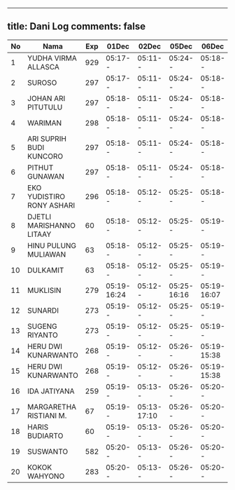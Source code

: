
---
title: Dani Log
comments: false
---

| No | Nama | Exp | 01Dec | 02Dec | 05Dec | 06Dec | 07Dec | 08Dec |
|-----|-----|-----|-----|-----|-----|-----|-----|-----|
| 1 | YUDHA VIRMA ALLASCA | 929 | 05:17-- | 05:11-- | 05:24-- | 05:18-- | 05:18-- | 05:24-- |
| 2 | SUROSO | 297 | 05:17-- | 05:11-- | 05:24-- | 05:18-- | 05:18-- | 05:24-- |
| 3 | JOHAN ARI PITUTULU | 297 | 05:18-- | 05:11-- | 05:24-- | 05:18-- | 05:19-- | 05:24-- |
| 4 | WARIMAN | 298 | 05:18-- | 05:11-- | 05:24-- | 05:18-- | 05:19-- | 05:24-- |
| 5 | ARI SUPRIH BUDI KUNCORO | 297 | 05:18-- | 05:11-- | 05:24-- | 05:18-- | 05:19-- | 05:24-- |
| 6 | PITHUT GUNAWAN | 297 | 05:18-- | 05:11-- | 05:24-- | 05:18-- | 05:19-- | 05:24-- |
| 7 | EKO YUDISTIRO RONY ASHARI | 296 | 05:18-- | 05:12-- | 05:25-- | 05:18-- | 05:19-- | 05:25-- |
| 8 | DJETLI MARISHANNO LITAAY | 60 | 05:18-- | 05:12-- | 05:25-- | 05:19-- | 05:19-- | 05:25-- |
| 9 | HINU PULUNG MULIAWAN | 63 | 05:18-- | 05:12-- | 05:25-- | 05:19-- | 05:19-- | 05:25-- |
| 10 | DULKAMIT | 63 | 05:18-- | 05:12-- | 05:25-- | 05:19-- | 05:19-- | 05:25-- |
| 11 | MUKLISIN | 279 | 05:19-16:24 | 05:12-- | 05:25-16:16 | 05:19-16:07 | 05:20-- | 05:25-16:10 |
| 12 | SUNARDI | 273 | 05:19-- | 05:12-- | 05:25-- | 05:19-- | 05:20-- | 05:25-- |
| 13 | SUGENG RIYANTO | 273 | 05:19-- | 05:12-- | 05:25-- | 05:19-- | 05:20-- | 05:25-- |
| 14 | HERU DWI KUNARWANTO | 268 | 05:19-- | 05:12-- | 05:26-- | 05:19-15:38 | 05:20-15:33 | 05:25-16:21 |
| 15 | HERU DWI KUNARWANTO | 268 | 05:19-- | 05:12-- | 05:26-- | 05:19-15:38 | 05:20-15:33 | 05:25-16:21 |
| 16 | IDA JATIYANA | 259 | 05:19-- | 05:13-- | 05:26-- | 05:20-- | 05:20-- | 05:26-- |
| 17 | MARGARETHA RISTIANI M. | 67 | 05:19-- | 05:13-17:10 | 05:26-- | 05:20-- | 05:20-- | 05:26-- |
| 18 | HARIS BUDIARTO | 60 | 05:19-- | 05:13-- | 05:26-- | 05:20-- | 05:21-- | 05:26-- |
| 19 | SUSWANTO | 582 | 05:20-- | 05:13-- | 05:26-- | 05:20-- | 05:21-- | 05:26-- |
| 20 | KOKOK WAHYONO | 283 | 05:20-- | 05:13-- | 05:26-- | 05:20-- | 05:21-- | 05:26-- |
